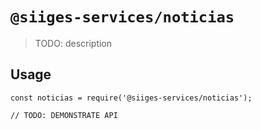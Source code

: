 # `@siiges-services/noticias`

> TODO: description

## Usage

```
const noticias = require('@siiges-services/noticias');

// TODO: DEMONSTRATE API
```
